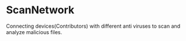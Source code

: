 # ScanNetwork
Connecting devices(Contributors) with different anti viruses to scan and analyze malicious files.

